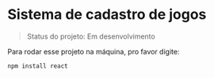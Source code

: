 # Sistema de cadastro de jogos </h1>

> Status do projeto: Em desenvolvimento

Para rodar esse projeto na máquina, pro favor digite:

```
npm install react
```
